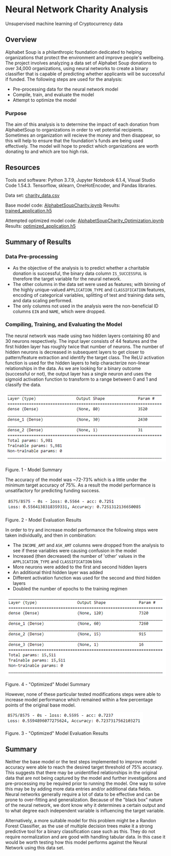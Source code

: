# Neural Network Charity Analysis

Unsupervised machine learning of Cryptocurrency data

## Overview

Alphabet Soup is a philanthropic foundation dedicated to helping organizations that protect the environment and improve people's wellbeing. The project involves analyzing a data set of Alphabet Soup donations to over 34,000 organizations, using neural networks to create a binary classifier that is capable of predicting whether applicants will be successful if funded. The following steps are used for the analysis:

* Pre-processing data for the neural network model
* Compile, train, and evaluate the model
* Attempt to optimize the model

### Purpose

The aim of this analysis is to determine the impact of each donation from AlphabetSoup to organizations in order to vet potential recipients. Sometimes an organization will recieve the money and then disappear, so this will help to ensure that the foundation's funds are being used effectively. The model will hope to predict which organizations are worth donating to and which are too high risk.

## Resources

Tools and software: Python 3.7.9, Jupyter Notebook 6.1.4, Visual Studio Code 1.54.3. Tensorflow, sklearn, OneHotEncoder, and Pandas libraries. 

Data set: [charity_data.csv](https://github.com/jkenning/Neural_Network_Charity_Analysis/blob/main/Resources/charity_data.csv)

Base model code: [AlphabetSoupCharity.ipynb](https://github.com/jkenning/Neural_Network_Charity_Analysis/blob/main/AlphabetSoupCharity.ipynb)
Results: [trained_application.h5](https://github.com/jkenning/Neural_Network_Charity_Analysis/blob/main/trained_application.h5)

Attempted optimized model code: [AlphabetSoupCharity_Optimization.ipynb](https://github.com/jkenning/Neural_Network_Charity_Analysis/blob/main/AlphabetSoupCharity_Optimization.ipynb)
Results: [optimized_application.h5](https://github.com/jkenning/Neural_Network_Charity_Analysis/blob/main/optimized_application.h5)



## Summary of Results

### Data Pre-processing

* As the objective of the analysis is to predict whether a charitable donation is successful, the binary data column `IS_SUCCESSFUL` is therefore the target variable for the neural network.
* The other columns in the data set were used as features; with binning of the highly unique-valued `APPLICATION_TYPE` and `CLASSIFICATION` features, encoding of categorical variables, splitting of test and training data sets, and data scaling performed. 
* The only columns not used in the analysis were the non-beneficial ID columns `EIN` and `NAME`, which were dropped.

### Compiling, Training, and Evaluating the Model

The neural network was made using two hidden layers containing 80 and 30 neurons respectively. The input layer consists of 44 features and the first hidden layer has roughly twice that number of neurons. The number of hidden neurons is decreased in subsequent layers to get closer to pattern/feature extraction and identify the target class. The ReLU activation function is used for the hidden layers to help characterize non-linear relationships in the data. As we are looking for a binary outcome (successful or not), the output layer has a single neuron and uses the sigmoid activation function to transform to a range between 0 and 1 and classify the data. 

![](https://github.com/jkenning/Neural_Network_Charity_Analysis/blob/main/Images/model_summary.PNG)

Figure. 1 - Model Summary

The accuracy of the model was ~72-73% which is a little under the minimum target accuracy of 75%. As a result the model performance is unsatifactory for predicting funding success.

![](https://github.com/jkenning/Neural_Network_Charity_Analysis/blob/main/Images/model_evaluation.png)

Figure. 2 - Model Evaluation Results

In order to try and increase model performance the following steps were taken individually, and then in combination:

* The `INCOME_AMT` and `ASK_AMT` columns were dropped from the analysis to see if these variables were causing confusion in the model
* Increased (then decreased) the number of 'other' values in the `APPLICATION_TYPE` and `CLASSIFICATION` bins
* More neurons were added to the first and second hidden layers
* An additional third hidden layer was added
* Different activation function was used for the second and third hidden layers
* Doubled the number of epochs to the training regimen

![](https://github.com/jkenning/Neural_Network_Charity_Analysis/blob/main/Images/optimized_summary.png)

Figure. 4 - "Optimized" Model Summary

However, none of these particular tested modifications steps were able to increase model performance which remained within a few percentage points of the original base model. 

![](https://github.com/jkenning/Neural_Network_Charity_Analysis/blob/main/Images/optimized_evaluation.png)

Figure. 3 - "Optimized" Model Evaluation Results

## Summary

Neither the base model or the test steps implemented to improve model accuracy were able to reach the desired target threshold of 75% accuracy. This suggests that there may be unidentified relationships in the original data that are not being captured by the model and further investigations and pre-processing my be required prior to running the model. One way to solve this may be by adding more data entries and/or additional data fields. Neural networks generally require a lot of data to be effective and can be prone to over-fitting and generalization. Because of the "black box" nature of the neural network, we dont know why it determines a certain output and to what degree each independent variable is influencing the target variable.

Alternatively, a more suitable model for this problem might be a Randon Forest Classifier, as the use of multiple decision trees make it a strong predictive tool for a binary classification case such as this. They do not require normalization and are good with handling tabular data. In this case it would be worth testing how this model performs against the Neural Network using this data set. 